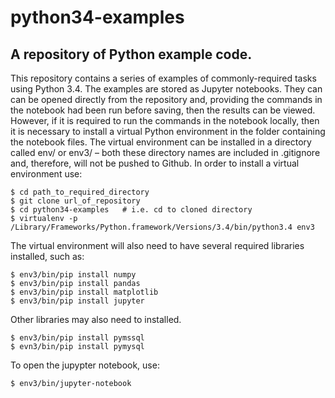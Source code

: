 # python34-examples
## A repository of Python example code.
This repository contains a series of examples of commonly-required tasks using Python 3.4. The examples are stored as Jupyter notebooks. They can can be opened directly from the repository and, providing the commands in the notebook had been run before saving, then the results can be viewed. However, if it is required to run the commands in the notebook locally, then it is necessary to install a virtual Python environment in the folder containing the notebook files. The virtual environment can be installed in a directory called env/ or env3/ – both these directory names are included in .gitignore and, therefore, will not be pushed to Github.
In order to install a virtual environment use:
```
$ cd path_to_required_directory
$ git clone url_of_repository
$ cd python34-examples   # i.e. cd to cloned directory
$ virtualenv -p /Library/Frameworks/Python.framework/Versions/3.4/bin/python3.4 env3
```
The virtual environment will also need to have several required libraries installed, such as:
```
$ env3/bin/pip install numpy
$ env3/bin/pip install pandas
$ env3/bin/pip install matplotlib
$ env3/bin/pip install jupyter
```
Other libraries may also need to installed.

```
$ env3/bin/pip install pymssql
$ evn3/bin/pip install pymysql
```

To open the jupypter notebook, use:
```
$ env3/bin/jupyter-notebook
```

